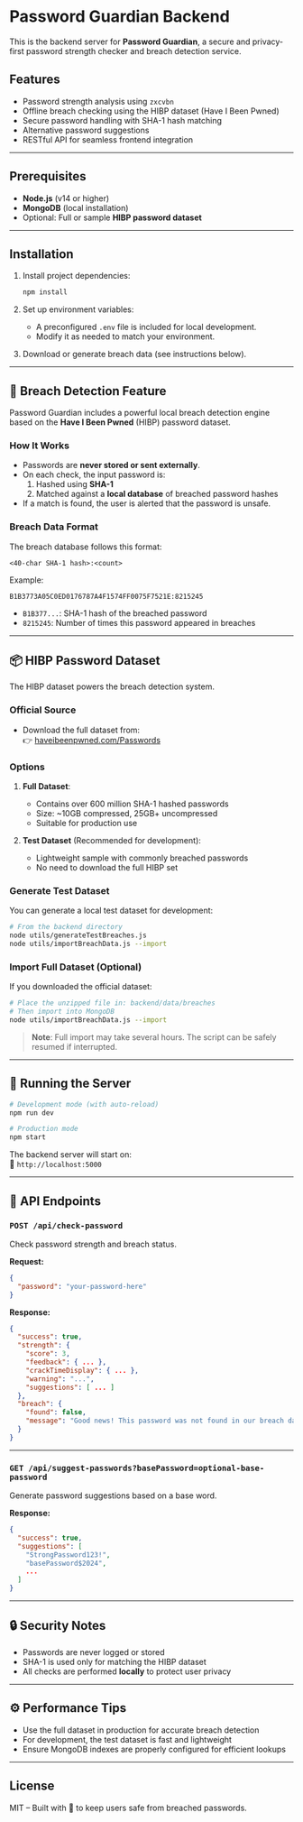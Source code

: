 # Password Guardian Backend

This is the backend server for **Password Guardian**, a secure and privacy-first password strength checker and breach detection service.

## Features

- Password strength analysis using `zxcvbn`
- Offline breach checking using the HIBP dataset (Have I Been Pwned)
- Secure password handling with SHA-1 hash matching
- Alternative password suggestions
- RESTful API for seamless frontend integration

---

## Prerequisites

- **Node.js** (v14 or higher)
- **MongoDB** (local installation)
- Optional: Full or sample **HIBP password dataset**

---

## Installation

1. Install project dependencies:

   ```bash
   npm install
   ```

2. Set up environment variables:
   - A preconfigured `.env` file is included for local development.
   - Modify it as needed to match your environment.

3. Download or generate breach data (see instructions below).

---

## 🔐 Breach Detection Feature

Password Guardian includes a powerful local breach detection engine based on the **Have I Been Pwned** (HIBP) password dataset.

### How It Works

- Passwords are **never stored or sent externally**.
- On each check, the input password is:
  1. Hashed using **SHA-1**
  2. Matched against a **local database** of breached password hashes
- If a match is found, the user is alerted that the password is unsafe.

### Breach Data Format

The breach database follows this format:

```
<40-char SHA-1 hash>:<count>
```

Example:
```
B1B3773A05C0ED0176787A4F1574FF0075F7521E:8215245
```

- `B1B377...`: SHA-1 hash of the breached password
- `8215245`: Number of times this password appeared in breaches

---

## 📦 HIBP Password Dataset

The HIBP dataset powers the breach detection system.

### Official Source

- Download the full dataset from:  
  👉 [haveibeenpwned.com/Passwords](https://haveibeenpwned.com/Passwords)

### Options

1. **Full Dataset**:
   - Contains over 600 million SHA-1 hashed passwords
   - Size: ~10GB compressed, 25GB+ uncompressed
   - Suitable for production use

2. **Test Dataset** (Recommended for development):
   - Lightweight sample with commonly breached passwords
   - No need to download the full HIBP set

### Generate Test Dataset

You can generate a local test dataset for development:

```bash
# From the backend directory
node utils/generateTestBreaches.js
node utils/importBreachData.js --import
```

### Import Full Dataset (Optional)

If you downloaded the official dataset:

```bash
# Place the unzipped file in: backend/data/breaches
# Then import into MongoDB
node utils/importBreachData.js --import
```

> **Note**: Full import may take several hours. The script can be safely resumed if interrupted.

---

## 🚀 Running the Server

```bash
# Development mode (with auto-reload)
npm run dev

# Production mode
npm start
```

The backend server will start on:  
📍 `http://localhost:5000`

---

## 📡 API Endpoints

### `POST /api/check-password`

Check password strength and breach status.

**Request:**

```json
{
  "password": "your-password-here"
}
```

**Response:**

```json
{
  "success": true,
  "strength": {
    "score": 3,
    "feedback": { ... },
    "crackTimeDisplay": { ... },
    "warning": "...",
    "suggestions": [ ... ]
  },
  "breach": {
    "found": false,
    "message": "Good news! This password was not found in our breach database."
  }
}
```

---

### `GET /api/suggest-passwords?basePassword=optional-base-password`

Generate password suggestions based on a base word.

**Response:**

```json
{
  "success": true,
  "suggestions": [
    "StrongPassword123!",
    "basePassword$2024",
    ...
  ]
}
```

---

## 🔒 Security Notes

- Passwords are never logged or stored
- SHA-1 is used only for matching the HIBP dataset
- All checks are performed **locally** to protect user privacy

---

## ⚙️ Performance Tips

- Use the full dataset in production for accurate breach detection
- For development, the test dataset is fast and lightweight
- Ensure MongoDB indexes are properly configured for efficient lookups

---

## License

MIT – Built with 💙 to keep users safe from breached passwords.